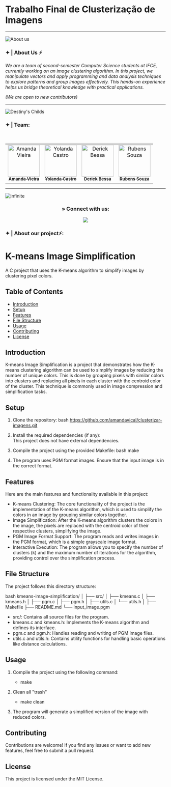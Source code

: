 # Trabalho Final de Clusterização de Imagens
---

![About us](https://github.com/Destiny-Corporation/.github/assets/93869144/86fe81b6-882b-4755-8eee-3e84740473b2)


### ✦ | About Us ⚡
*We are a team of second-semester Computer Science students at IFCE, currently working on an image clustering algorithm. In this project, we manipulate vectors and apply programming and data analysis techniques to explore patterns and group images effectively. This hands-on experience helps us bridge theoretical knowledge with practical applications.*

*(We are open to new contributors)*

---

![Destiny's Childs](https://github.com/Destiny-Corporation/.github/assets/93869144/5d77cdf7-da34-44d3-8c02-afe7e0b58c0b)

### ✦ | Team:
<div align="center">
<table>
<tbody>
<tr>
<br>
<td align="center"><a href="https://github.com/amandavical"><img src="https://avatars.githubusercontent.com/u/95192936?v=4" width="100px;" alt="Amanda Vieira"/><br /><sub><b>Amanda Vieira</b></sub></a><br /></td>
<td align="center"><a href="https://github.com/yolcastro"><img src="https://avatars.githubusercontent.com/u/176954163?v=4" width="100px;" alt="Yolanda Castro"/><br /><sub><b>Yolanda Castro</b></sub></a><br /></td>
<td align="center"><a href="https://github.com/DerickBessa"><img src="https://avatars.githubusercontent.com/u/159495182?v=4" width="100px;" alt="Derick Bessa"/><br /><sub><b>Derick Bessa</b></sub></a><br /></td>
<td align="center"><a href="https://github.com/souza-rubens"><img src="https://avatars.githubusercontent.com/u/99306045?v=4" width="100px;" alt="Rubens Souza"/><br /><sub><b>Rubens Souza</b></sub></a><br /></td>
</tr>
</tr>
</tbody>
</table>
</div>

---

![infinite](https://github.com/Destiny-Corporation/.github/assets/93869144/e639d368-461d-4276-b2ec-3cefd40bd678)


<h3 align="center"> » Connect with us:</h3>
<div align="center">

<a href="mailto:amandaestudos25@@gmail.com"><img src="https://img.shields.io/badge/-Gmail-%23333?style=for-the-badge&logo=gmail&logoColor=white" target="_blank"></a>  
</div>

### ✦ | About our project⚡:

# K-means Image Simplification

A C project that uses the K-means algorithm to simplify images by clustering pixel colors.

## Table of Contents

- [Introduction](#introduction)
- [Setup](#setup)
- [Features](#features)
- [File Structure](#file-structure)
- [Usage](#usage)
- [Contributing](#contributing)
- [License](#license)

## Introduction

K-means Image Simplification is a project that demonstrates how the K-means clustering algorithm can be used to simplify images by reducing the number of unique colors. This is done by grouping pixels with similar colors into clusters and replacing all pixels in each cluster with the centroid color of the cluster. This technique is commonly used in image compression and simplification tasks.

## Setup

1. Clone the repository:
   bash
 https://github.com/amandavical/clusterizar-imagens.git  
 

2. Install the required dependencies (if any):  
   This project does not have external dependencies.

3. Compile the project using the provided Makefile:
   bash
   make
   

4. The program uses PGM format images. Ensure that the input image is in the correct format.

## Features

Here are the main features and functionality available in this project:

- K-means Clustering: The core functionality of the project is the implementation of the K-means algorithm, which is used to simplify the colors in an image by grouping similar colors together.
- Image Simplification: After the K-means algorithm clusters the colors in the image, the pixels are replaced with the centroid color of their respective clusters, simplifying the image.
- PGM Image Format Support: The program reads and writes images in the PGM format, which is a simple grayscale image format.
- Interactive Execution: The program allows you to specify the number of clusters (k) and the maximum number of iterations for the algorithm, providing control over the simplification process.

## File Structure

The project follows this directory structure:

bash
kmeans-image-simplification/
│
├── src/
│   ├── kmeans.c
│   ├── kmeans.h
│   ├── pgm.c
│   ├── pgm.h
│   ├── utils.c
│   └── utils.h
│
├── Makefile
├── README.md
└── input_image.pgm


- src/: Contains all source files for the program.
- kmeans.c and kmeans.h: Implements the K-means algorithm and defines its interface.
- pgm.c and pgm.h: Handles reading and writing of PGM image files.
- utils.c and utils.h: Contains utility functions for handling basic operations like distance calculations.

## Usage

1. Compile the project using the following command:

   - make 

2. Clean all "trash"

   - make clean
 
3. The program will generate a simplified version of the image with reduced colors.

## Contributing

Contributions are welcome! If you find any issues or want to add new features, feel free to submit a pull request.

## License

This project is licensed under the MIT License.

